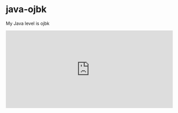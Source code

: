 # java-ojbk
My Java level is ojbk
<iframe id="embed_dom" name="embed_dom" frameborder="0" style="display:block;width:525px; height:245px;" src="https://www.processon.com/embed/5f3107150791297d38e09e3b"></iframe>
